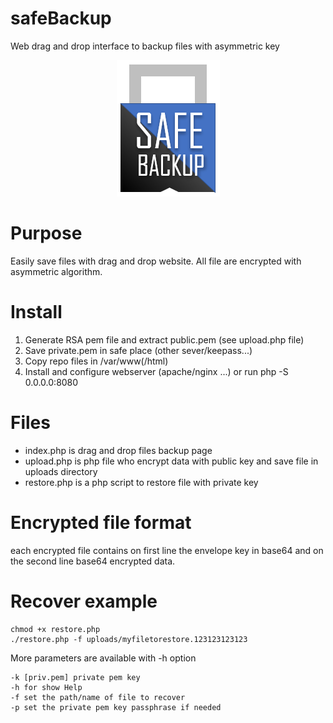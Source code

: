 # safeBackup
Web drag and drop interface to backup files with asymmetric key

<p align="center">
<img src="https://github.com/0x25/safeBackup/blob/master/safebackup.PNG?raw=true" alt="SafeBackup">
</p>

# Purpose
Easily save files with drag and drop website.
All file are encrypted with asymmetric algorithm.

# Install

 1. Generate RSA pem file and extract public.pem (see upload.php file)
 2. Save private.pem in safe place (other sever/keepass...)
 3. Copy repo files in /var/www(/html)
 4. Install and configure webserver (apache/nginx ...) or run php -S 0.0.0.0:8080

# Files

 - index.php is drag and drop files backup page 
 - upload.php is php file who encrypt data with public key and save file in uploads directory
 - restore.php is a php script to restore file with private key

# Encrypted file format
each encrypted file contains on first line the envelope key in base64 and on the second line base64 encrypted data.

# Recover example
```
chmod +x restore.php
./restore.php -f uploads/myfiletorestore.123123123123
```
More parameters are available with -h option
```
-k [priv.pem] private pem key
-h for show Help
-f set the path/name of file to recover
-p set the private pem key passphrase if needed
```

